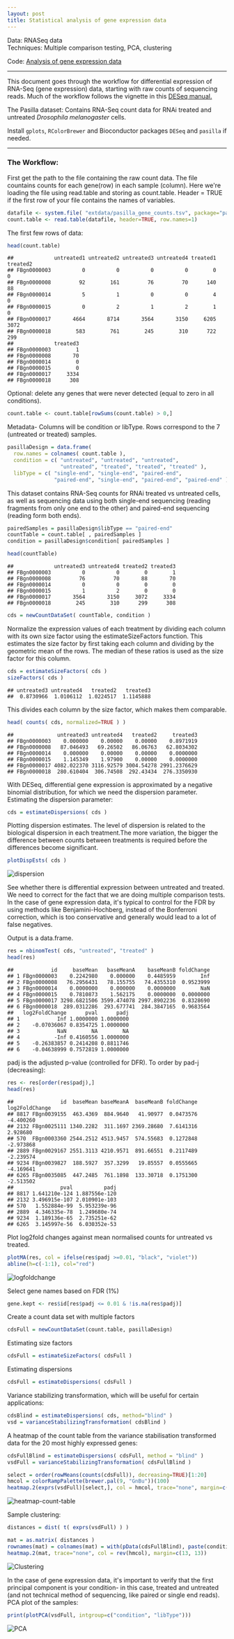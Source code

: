 ```yaml
---
layout: post
title: Statistical analysis of gene expression data
---
```


Data: RNASeq data  
Techniques: Multiple comparison testing, PCA, clustering

Code: [Analysis of gene expression data](https://github.com/JoomiK/GeneExpression) 

---


This document goes through the workflow for differential expression of RNA-Seq (gene expression) data, starting with raw counts of sequencing reads. Much of the workflow follows the vignette in this [DESeq manual.](http://bioconductor.org/packages/release/bioc/vignettes/DESeq/inst/doc/DESeq.pdf)

The Pasilla dataset:
Contains RNA-Seq count data for RNAi treated and untreated *Drosophila melanogaster* cells.

Install `gplots`, `RColorBrewer` and Bioconductor packages `DESeq` and `pasilla` if needed.

---

### The Workflow:

First get the path to the file containing the raw count data. The file countains counts for each gene(row) in each sample (column). Here we're loading the file using read.table and storing as count.table. Header = TRUE if the first row of your file contains the names of variables.


```r
datafile <- system.file( "extdata/pasilla_gene_counts.tsv", package="pasilla" )
count.table <- read.table(datafile, header=TRUE, row.names=1)
```

The first few rows of data:

```r
head(count.table)
```

```
##             untreated1 untreated2 untreated3 untreated4 treated1 treated2
## FBgn0000003          0          0          0          0        0        0
## FBgn0000008         92        161         76         70      140       88
## FBgn0000014          5          1          0          0        4        0
## FBgn0000015          0          2          1          2        1        0
## FBgn0000017       4664       8714       3564       3150     6205     3072
## FBgn0000018        583        761        245        310      722      299
##             treated3
## FBgn0000003        1
## FBgn0000008       70
## FBgn0000014        0
## FBgn0000015        0
## FBgn0000017     3334
## FBgn0000018      308
```

Optional: delete any genes that were never detected (equal to zero in all conditions).

```r
count.table <- count.table[rowSums(count.table) > 0,]
```

Metadata- Columns will be condition or libType. Rows correspond to the 7 (untreated or treated) samples.

```r
pasillaDesign = data.frame(
  row.names = colnames( count.table ), 
  condition = c( "untreated", "untreated", "untreated",
                 "untreated", "treated", "treated", "treated" ), 
  libType = c( "single-end", "single-end", "paired-end",
               "paired-end", "single-end", "paired-end", "paired-end" ) )
```

This dataset contains RNA-Seq counts for RNAi treated vs untreated cells, as well as sequencing data using both single-end sequencing (reading fragments from only one end to the other) and paired-end sequencing (reading form both ends).

```r
pairedSamples = pasillaDesign$libType == "paired-end"
countTable = count.table[ , pairedSamples ]
condition = pasillaDesign$condition[ pairedSamples ]

head(countTable)
```

```
##             untreated3 untreated4 treated2 treated3
## FBgn0000003          0          0        0        1
## FBgn0000008         76         70       88       70
## FBgn0000014          0          0        0        0
## FBgn0000015          1          2        0        0
## FBgn0000017       3564       3150     3072     3334
## FBgn0000018        245        310      299      308
```


```r
cds = newCountDataSet( countTable, condition )
```

Normalize the expression values of each treatment by dividing each column with its own size factor using the estimateSizeFactors function. This estimates the size factor by first taking each column and dividing by the geometric mean of the rows. The median of these ratios is used as the size factor for this column.

```r
cds = estimateSizeFactors( cds )
sizeFactors( cds )
```

```
## untreated3 untreated4   treated2   treated3 
##  0.8730966  1.0106112  1.0224517  1.1145888
```

This divides each column by the size factor, which makes them comparable.

```r
head( counts( cds, normalized=TRUE ) )
```

```
##              untreated3 untreated4   treated2     treated3
## FBgn0000003    0.000000    0.00000    0.00000    0.8971919
## FBgn0000008   87.046493   69.26502   86.06763   62.8034302
## FBgn0000014    0.000000    0.00000    0.00000    0.0000000
## FBgn0000015    1.145349    1.97900    0.00000    0.0000000
## FBgn0000017 4082.022370 3116.92579 3004.54278 2991.2376629
## FBgn0000018  280.610404  306.74508  292.43434  276.3350930
```

With DESeq, differential gene expression is approximated by a negative binomial distribution, for which we need the dispersion parameter. Estimating the dispersion parameter:

```r
cds = estimateDispersions( cds )
```

Plotting dispersion estimates. The level of dispersion is related to the biological dispersion in each treatment.The more variation, the bigger the difference between counts between treatments is required before the differences become significant.

```r
plotDispEsts( cds )
```
![dispersion](https://cloud.githubusercontent.com/assets/16356757/16339197/621b3992-39ef-11e6-89ec-b6eb35f46abe.png)


See whether there is differential expression between untreated and treated. 
We need to correct for the fact that we are doing multiple comparison tests. In the case of gene expression data, it's typical to control for the FDR by using methods like Benjamini-Hochberg, instead of  the Bonferroni correction, which is too conservative and generally would lead to a lot of false negatives.

Output is a data.frame. 


```r
res = nbinomTest( cds, "untreated", "treated" )
head(res)
```

```
##            id     baseMean   baseMeanA    baseMeanB foldChange
## 1 FBgn0000003    0.2242980    0.000000    0.4485959        Inf
## 2 FBgn0000008   76.2956431   78.155755   74.4355310  0.9523999
## 3 FBgn0000014    0.0000000    0.000000    0.0000000        NaN
## 4 FBgn0000015    0.7810873    1.562175    0.0000000  0.0000000
## 5 FBgn0000017 3298.6821506 3599.474078 2997.8902236  0.8328690
## 6 FBgn0000018  289.0312286  293.677741  284.3847165  0.9683564
##   log2FoldChange      pval      padj
## 1            Inf 1.0000000 1.0000000
## 2    -0.07036067 0.8354725 1.0000000
## 3            NaN        NA        NA
## 4           -Inf 0.4160556 1.0000000
## 5    -0.26383857 0.2414208 0.8811746
## 6    -0.04638999 0.7572819 1.0000000
```
padj is the adjusted p-value (controlled for DFR).
To order by pad-j (decreasing):

```r
res <- res[order(res$padj),]
head(res)
```

```
##               id  baseMean baseMeanA  baseMeanB foldChange log2FoldChange
## 8817 FBgn0039155  463.4369  884.9640   41.90977  0.0473576      -4.400260
## 2132 FBgn0025111 1340.2282  311.1697 2369.28680  7.6141316       2.928680
## 570  FBgn0003360 2544.2512 4513.9457  574.55683  0.1272848      -2.973868
## 2889 FBgn0029167 2551.3113 4210.9571  891.66551  0.2117489      -2.239574
## 9234 FBgn0039827  188.5927  357.3299   19.85557  0.0555665      -4.169641
## 6265 FBgn0035085  447.2485  761.1898  133.30718  0.1751300      -2.513502
##               pval          padj
## 8817 1.641210e-124 1.887556e-120
## 2132 3.496915e-107 2.010901e-103
## 570   1.552884e-99  5.953239e-96
## 2889  4.346335e-78  1.249680e-74
## 9234  1.189136e-65  2.735251e-62
## 6265  3.145997e-56  6.030352e-53
```

Plot log2fold changes against mean normalised counts for untreated vs treated.

```r
plotMA(res, col = ifelse(res$padj >=0.01, "black", "violet"))
abline(h=c(-1:1), col="red")
```

![logfoldchange](https://cloud.githubusercontent.com/assets/16356757/16339290/ca4949be-39ef-11e6-8555-36d66d03dea5.png)

Select gene names based on FDR (1%)

```r
gene.kept <- res$id[res$padj <= 0.01 & !is.na(res$padj)]
```

Create a count data set with multiple factors

```r
cdsFull = newCountDataSet(count.table, pasillaDesign)
```

Estimating size factors

```r
cdsFull = estimateSizeFactors( cdsFull )
```

Estimating dispersions

```r
cdsFull = estimateDispersions( cdsFull )
```


Variance stabilizing transformation, which will be useful for certain applications:

```r
cdsBlind = estimateDispersions( cds, method="blind" )
vsd = varianceStabilizingTransformation( cdsBlind )
```

A heatmap of the count table from the variance stabilisation transformed data for the 20 most highly expressed genes:

```r
cdsFullBlind = estimateDispersions( cdsFull, method = "blind" )
vsdFull = varianceStabilizingTransformation( cdsFullBlind )

select = order(rowMeans(counts(cdsFull)), decreasing=TRUE)[1:20]
hmcol = colorRampPalette(brewer.pal(9, "GnBu"))(100)
heatmap.2(exprs(vsdFull)[select,], col = hmcol, trace="none", margin=c(10, 6))
```

![heatmap-count-table](https://cloud.githubusercontent.com/assets/16356757/16339200/64d3e242-39ef-11e6-99fd-1454a738a589.png)

Sample clustering:

```r
distances = dist( t( exprs(vsdFull) ) )

mat = as.matrix( distances )
rownames(mat) = colnames(mat) = with(pData(cdsFullBlind), paste(condition, libType, sep=" : "))
heatmap.2(mat, trace="none", col = rev(hmcol), margin=c(13, 13))
```

![Clustering](https://cloud.githubusercontent.com/assets/16356757/16339205/667839f4-39ef-11e6-9f9d-7f8e5ae4a839.png)

In the case of gene expression data, it's important to verify that the first principal component is your condition- in this case, treated and untreated (and not technical method of sequencing, like paired or single end reads).
PCA plot of the samples:

```r
print(plotPCA(vsdFull, intgroup=c("condition", "libType")))
```

![PCA](https://cloud.githubusercontent.com/assets/16356757/16339207/6839d2ca-39ef-11e6-8b66-dfccffb7c2be.png)




